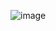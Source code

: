
![image](https://github.com/anavsaddiboen/performance-goals-farmacia-front/assets/147877236/364f8003-671f-4c92-bd62-e60334af6a78)
